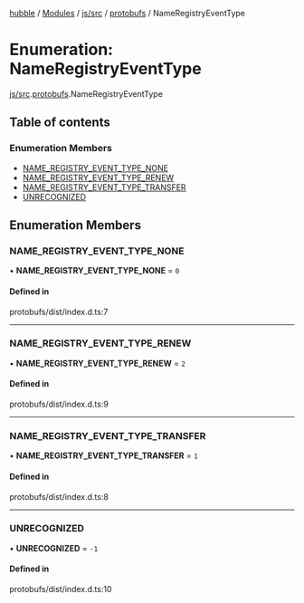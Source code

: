 [hubble](../README.md) / [Modules](../modules.md) / [js/src](../modules/js_src.md) / [protobufs](../modules/js_src.protobufs.md) / NameRegistryEventType

# Enumeration: NameRegistryEventType

[js/src](../modules/js_src.md).[protobufs](../modules/js_src.protobufs.md).NameRegistryEventType

## Table of contents

### Enumeration Members

- [NAME\_REGISTRY\_EVENT\_TYPE\_NONE](js_src.protobufs.NameRegistryEventType.md#name_registry_event_type_none)
- [NAME\_REGISTRY\_EVENT\_TYPE\_RENEW](js_src.protobufs.NameRegistryEventType.md#name_registry_event_type_renew)
- [NAME\_REGISTRY\_EVENT\_TYPE\_TRANSFER](js_src.protobufs.NameRegistryEventType.md#name_registry_event_type_transfer)
- [UNRECOGNIZED](js_src.protobufs.NameRegistryEventType.md#unrecognized)

## Enumeration Members

### NAME\_REGISTRY\_EVENT\_TYPE\_NONE

• **NAME\_REGISTRY\_EVENT\_TYPE\_NONE** = ``0``

#### Defined in

protobufs/dist/index.d.ts:7

___

### NAME\_REGISTRY\_EVENT\_TYPE\_RENEW

• **NAME\_REGISTRY\_EVENT\_TYPE\_RENEW** = ``2``

#### Defined in

protobufs/dist/index.d.ts:9

___

### NAME\_REGISTRY\_EVENT\_TYPE\_TRANSFER

• **NAME\_REGISTRY\_EVENT\_TYPE\_TRANSFER** = ``1``

#### Defined in

protobufs/dist/index.d.ts:8

___

### UNRECOGNIZED

• **UNRECOGNIZED** = ``-1``

#### Defined in

protobufs/dist/index.d.ts:10
